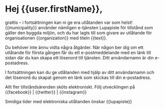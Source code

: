 # Hej {{user.firstName}},

grattis – i forts&auml;ttningen kan ni ge era utl&aring;tanden var som helst! {{municipality}} anv&auml;nder n&auml;mligen e-tj&auml;nsten Lupapiste f&ouml;r tillst&aring;nd som g&auml;ller den byggda milj&ouml;n, och du har lagts till som givare av utl&aring;tande f&ouml;r organisationen {{organization}} med titeln {{text}}. 

Du beh&ouml;ver inte &auml;nnu vidta n&aring;gra &aring;tg&auml;rder. N&auml;r n&aring;gon ber dig om ett utl&aring;tande f&ouml;r f&ouml;rsta g&aring;ngen f&aring;r du ett e-postmeddelande med en l&auml;nk till sidan d&auml;r du kan skapa ett l&ouml;senord till tj&auml;nsten. Ditt anv&auml;ndarnamn &auml;r din e-postadress.

I forts&auml;ttningen kan du ge utl&aring;tanden med hj&auml;lp av ditt anv&auml;ndarnamn och det l&ouml;senord du skapat genom en l&auml;nk som skickas till din e-postadress.                                                                                                                                           

Allt fler tillst&aring;nds&auml;renden sk&ouml;ts elektroniskt. F&ouml;lj utvecklingen p&aring; {{facebook}} | {{twitter}} | {{instagram}}

Smidiga tider med elektroniska utl&aring;tanden &ouml;nskar
{{lupapiste}}